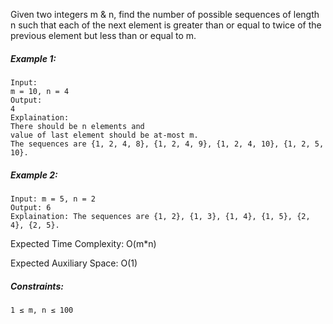 Given two integers m & n, find the number of possible sequences of length n such that each of the next element is greater than or equal to twice of the previous element but less than or equal to m.

##### Example 1:

```
Input:
m = 10, n = 4
Output:
4
Explaination: 
There should be n elements and 
value of last element should be at-most m. 
The sequences are {1, 2, 4, 8}, {1, 2, 4, 9}, {1, 2, 4, 10}, {1, 2, 5, 10}.
```

##### Example 2:

```
Input: m = 5, n = 2
Output: 6
Explaination: The sequences are {1, 2}, {1, 3}, {1, 4}, {1, 5}, {2, 4}, {2, 5}.
```

Expected Time Complexity: O(m*n)

Expected Auxiliary Space: O(1)

##### Constraints:

```
1 ≤ m, n ≤ 100
```

